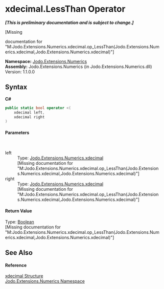 # xdecimal.LessThan Operator 
 _**\[This is preliminary documentation and is subject to change.\]**_

\[Missing <summary> documentation for "M:Jodo.Extensions.Numerics.xdecimal.op_LessThan(Jodo.Extensions.Numerics.xdecimal,Jodo.Extensions.Numerics.xdecimal)"\]

**Namespace:**&nbsp;<a href="N_Jodo_Extensions_Numerics">Jodo.Extensions.Numerics</a><br />**Assembly:**&nbsp;Jodo.Extensions.Numerics (in Jodo.Extensions.Numerics.dll) Version: 1.1.0.0

## Syntax

**C#**<br />
``` C#
public static bool operator <(
	xdecimal left,
	xdecimal right
)
```


#### Parameters
&nbsp;<dl><dt>left</dt><dd>Type: <a href="T_Jodo_Extensions_Numerics_xdecimal">Jodo.Extensions.Numerics.xdecimal</a><br />\[Missing <param name="left"/> documentation for "M:Jodo.Extensions.Numerics.xdecimal.op_LessThan(Jodo.Extensions.Numerics.xdecimal,Jodo.Extensions.Numerics.xdecimal)"\]</dd><dt>right</dt><dd>Type: <a href="T_Jodo_Extensions_Numerics_xdecimal">Jodo.Extensions.Numerics.xdecimal</a><br />\[Missing <param name="right"/> documentation for "M:Jodo.Extensions.Numerics.xdecimal.op_LessThan(Jodo.Extensions.Numerics.xdecimal,Jodo.Extensions.Numerics.xdecimal)"\]</dd></dl>

#### Return Value
Type: <a href="https://docs.microsoft.com/dotnet/api/system.boolean" target="_blank" rel="noopener noreferrer">Boolean</a><br />\[Missing <returns> documentation for "M:Jodo.Extensions.Numerics.xdecimal.op_LessThan(Jodo.Extensions.Numerics.xdecimal,Jodo.Extensions.Numerics.xdecimal)"\]

## See Also


#### Reference
<a href="T_Jodo_Extensions_Numerics_xdecimal">xdecimal Structure</a><br /><a href="N_Jodo_Extensions_Numerics">Jodo.Extensions.Numerics Namespace</a><br />